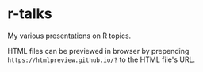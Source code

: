 # r-talks

My various presentations on R topics.

HTML files can be previewed in browser by prepending `https://htmlpreview.github.io/?` to the HTML file's URL.
